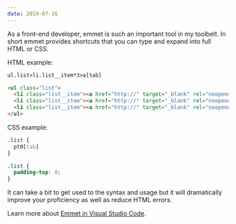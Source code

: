 ```yaml
---
date: 2019-07-16
---
```

As a front-end developer, emmet is such an important tool in my toolbelt. In short emmet provides shortcuts that you can type and expand into full HTML or CSS.

HTML example:
```html
ul.list>li.list__item*3>a[tab]

<ul class="list">
  <li class="list__item"><a href="http://" target="_blank" rel="noopener noreferrer"></a></li>
  <li class="list__item"><a href="http://" target="_blank" rel="noopener noreferrer"></a></li>
  <li class="list__item"><a href="http://" target="_blank" rel="noopener noreferrer"></a></li>
</ul>
```

CSS example:
```css
.list {
  pt0[tab]
}

.list {
  padding-top: 0;
}
```

It can take a bit to get used to the syntax and usage but it will dramatically improve your proficiency as well as reduce HTML errors.

Learn more about [Emmet in Visual Studio Code](https://code.visualstudio.com/docs/editor/emmet).

